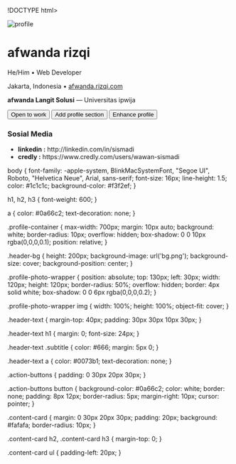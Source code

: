 !DOCTYPE html>
<html lang="en">
<head>
  <meta charset="UTF-8" />
  <meta name="viewport" content="width=device-width, initial-scale=1.0"/>
  <title>afwanda rizqi(ip231)</title>
  <link rel="stylesheet" href="style.css" />
</head>
<body>
  <div class="profile-container">
  <div class="header-bg"></div>

  <div class="profile-photo-wrapper">
    <img src="profile.png" alt="profile" class="profile-photo" />
  </div>

  <div class="header-text">
    <h1>afwanda rizqi</h1>
    <p class="subtitle">He/Him • Web Developer</p>
    <p>Jakarta, Indonesia • <a href="https://afwanda.rizqi.com">afwanda.rizqi.com</a></p>
    <p><strong>afwanda Langit Solusi</strong> — Universitas ipwija</p>
  </div>

  <div class="action-buttons">
    <button>Open to work</button>
    <button>Add profile section</button>
    <button>Enhance profile</button>
  </div>

  <div id="content"  >


  </div>



  <div class="content-card">
    <h3>Sosial Media <small></small></h3>
    <ul>
      <li><strong>linkedin :</strong> http://linkedin.com/in/sismadi </li>
      <li><strong>credly :</strong> https://www.credly.com/users/wawan-sismadi</li>
    </ul>
  </div>
</div>


<script type="module">
// Import Supabase client dari CDN
import { createClient } from 'https://cdn.jsdelivr.net/npm/@supabase/supabase-js/+esm'


const SUPABASE_URL = 'https://zligkbkrxqqbetnwykrq.supabase.co'
const SUPABASE_ANON_KEY = 'eyJhbGciOiJIUzI1NiIsInR5cCI6IkpXVCJ9.eyJpc3MiOiJzdXBhYmFzZSIsInJlZiI6InpsaWdrYmtyeHFxYmV0bnd5a3JxIiwicm9sZSI6ImFub24iLCJpYXQiOjE3NDkyNjM2ODUsImV4cCI6MjA2NDgzOTY4NX0.kDK8_c6qCKKRax4HbHwEbAMwTavhDRWdgqkDtjWWYD8'


const supabase = createClient(SUPABASE_URL, SUPABASE_ANON_KEY)

// Elemen DOM
// const addBtn = document.getElementById('addBtn')
// const dataBody = document.getElementById('dataBody')
// const crudForm = document.getElementById('crudForm')
// const recordIdInput = document.getElementById('recordId')
// const nameInput = document.getElementById('nameInput')
// const emailInput = document.getElementById('emailInput')
// const deleteBtn = document.getElementById('deleteBtn')
// const cancelBtn = document.getElementById('cancelBtn')

const content = document.getElementById('content')

// Fungsi load data ke tabel
async function loadData() {
  const { data, error } = await supabase.from('web').select('*').order('id')
  if (error) {
    alert('Error loading data: ' + error.message)
    return
  }
  content.innerHTML = ''
  let  out=``;
  data.forEach(row => {

    out+=`

    <div class="content-card">
    <h2>${row.judul}</h2>
    <p>${row.isi}
</p>

  </div>
  `

  })
  content.innerHTML = out


}

 // Load data saat halaman siap
window.addEventListener('DOMContentLoaded', loadData)

</script>



</body>
</html>
body {
  font-family: -apple-system, BlinkMacSystemFont, "Segoe UI", Roboto, "Helvetica Neue", Arial, sans-serif;
  font-size: 16px;
  line-height: 1.5;
  color: #1c1c1c;
  background-color: #f3f2ef;
}

h1, h2, h3 {
  font-weight: 600;
}

a {
  color: #0a66c2;
  text-decoration: none;
}

.profile-container {
  max-width: 700px;
  margin: 10px auto;
  background: white;
  border-radius: 10px;
  overflow: hidden;
  box-shadow: 0 0 10px rgba(0,0,0,0.1);
  position: relative;
}

.header-bg {
  height: 200px;
  background-image: url('bg.png');
  background-size: cover;
  background-position: center;
}

.profile-photo-wrapper {
  position: absolute;
  top: 130px;
  left: 30px;
  width: 120px;
  height: 120px;
  border-radius: 50%;
  overflow: hidden;
  border: 4px solid white;
  box-shadow: 0 0 6px rgba(0,0,0,0.2);
}

.profile-photo-wrapper img {
  width: 100%;
  height: 100%;
  object-fit: cover;
}

.header-text {
  margin-top: 40px;
  padding: 30px 30px 10px 30px;
}

.header-text h1 {
  margin: 0;
  font-size: 24px;
}

.header-text .subtitle {
  color: #666;
  margin: 5px 0;
}

.header-text a {
  color: #0073b1;
  text-decoration: none;
}

.action-buttons {
  padding: 0 30px 20px 30px;
}

.action-buttons button {
  background-color: #0a66c2;
  color: white;
  border: none;
  padding: 8px 12px;
  border-radius: 5px;
  margin-right: 10px;
  cursor: pointer;
}

.content-card {
  margin: 0 30px 20px 30px;
  padding: 20px;
  background: #fafafa;
  border-radius: 10px;
}

.content-card h2, .content-card h3 {
  margin-top: 0;
}

.content-card ul {
  padding-left: 20px;
}
